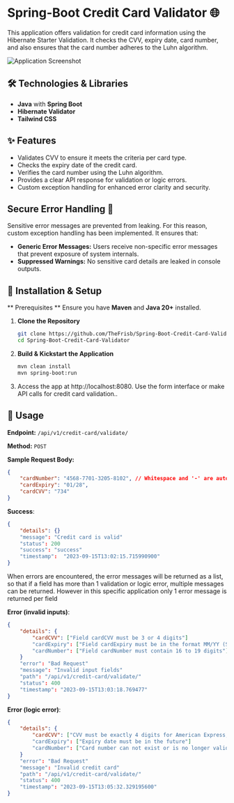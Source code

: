 ﻿# Spring-Boot Credit Card Validator 🌐

This application offers validation for credit card information using the Hibernate Starter Validation. 
It checks the CVV, expiry date, card number, and also ensures that the card number adheres to the Luhn algorithm.

![Application Screenshot](https://i.ibb.co/KjBn8Zs/Screenshot-1.png)

## 🛠️ Technologies & Libraries

- **Java** with **Spring Boot**
- **Hibernate Validator**
- **Tailwind CSS**

## ✨ Features

- Validates CVV to ensure it meets the criteria per card type.
- Checks the expiry date of the credit card.
- Verifies the card number using the Luhn algorithm.
- Provides a clear API response for validation or logic errors.
- Custom exception handling for enhanced error clarity and security.

## Secure Error Handling 🔐
Sensitive error messages are prevented from leaking. For this reason, custom exception handling has been implemented. It ensures that:

* **Generic Error Messages:** Users receive non-specific error messages that prevent exposure of system internals.
* **Suppressed Warnings:** No sensitive card details are leaked in console outputs.

## 🚀 Installation & Setup

** Prerequisites **
Ensure you have **Maven** and **Java 20+** installed.

1. **Clone the Repository**
    ```bash
    git clone https://github.com/TheFrisb/Spring-Boot-Credit-Card-Validator.git
    cd Spring-Boot-Credit-Card-Validator 
    ```

2. **Build & Kickstart the Application**
    ```bash
    mvn clean install
    mvn spring-boot:run
    ```

3. Access the app at http://localhost:8080. Use the form interface or make API calls for credit card validation..

## 📌 Usage

**Endpoint:** `/api/v1/credit-card/validate/`

**Method:** `POST`

**Sample Request Body:**

```json
{
    "cardNumber": "4568-7701-3205-8102", // Whitespace and '-' are automatically removed and can be used as separators
    "cardExpiry": "01/28",
    "cardCVV": "734"
}
```

**Success**:
```json
{
    "details": {}
    "message": "Credit card is valid"
    "status": 200
    "success": "success"
    "timestamp":  "2023-09-15T13:02:15.715990900"
}
```
When errors are encountered, the error messages will be returned as a list,
so that if a field has more than 1 validation or logic error, multiple messages can be returned.
However in this specific application only 1 error message is returned per field

**Error (invalid inputs)**:
```json
{
    "details": {   
        "cardCVV": ["Field cardCVV must be 3 or 4 digits"]
        "cardExpiry": ["Field cardExpiry must be in the format MM/YY (Slash included)"]
        "cardNumber": ["Field cardNumber must contain 16 to 19 digits"]
    }
    "error": "Bad Request"
    "message": "Invalid input fields"
    "path": "/api/v1/credit-card/validate/"
    "status": 400
    "timestamp": "2023-09-15T13:03:18.769477"
}
```

**Error (logic error)**:
```json
{
    "details": {
        "cardCVV": ["CVV must be exactly 4 digits for American Express, 3 digits for other cards"]
        "cardExpiry": ["Expiry date must be in the future"]
        "cardNumber": ["Card number can not exist or is no longer valid (Luhn algorithm)"]
    }
    "error": "Bad Request"
    "message": "Invalid credit card"
    "path": "/api/v1/credit-card/validate/"
    "status": 400
    "timestamp": "2023-09-15T13:05:32.329195600"
}
```
